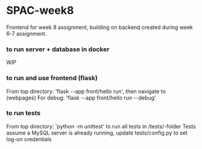 # SPAC-week8
Frontend for week 8 assignment, building on backend created during week 6-7 assignment.

### to run server + database in docker
WIP

### to run and use frontend (flask)
From top directory: 'flask --app front/hello run', then navigate to (webpages)
For debug: 'flask --app front/hello run --debug'

### to run tests
From top directory: 'python -m unittest' to run all tests in /tests/-folder
Tests assume a MySQL server is already running, update tests/config.py to set log-on credentials